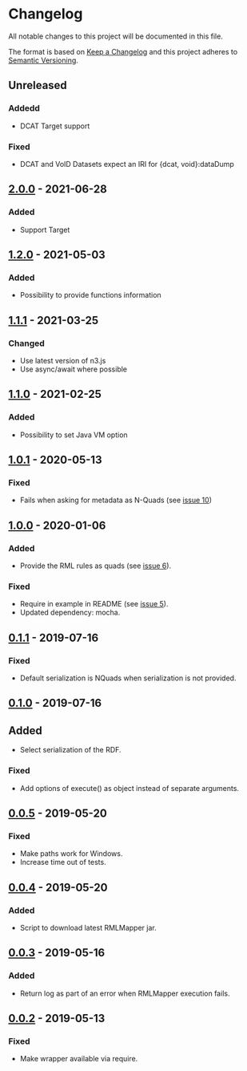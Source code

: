 # Changelog

All notable changes to this project will be documented in this file.

The format is based on [Keep a Changelog](http://keepachangelog.com/en/1.0.0/)
and this project adheres to [Semantic Versioning](http://semver.org/spec/v2.0.0.html).

## Unreleased

### Addedd
- DCAT Target support

### Fixed
- DCAT and VoID Datasets expect an IRI for {dcat, void}:dataDump

## [2.0.0] - 2021-06-28

### Added
- Support Target

## [1.2.0] - 2021-05-03

### Added
- Possibility to provide functions information

## [1.1.1] - 2021-03-25

### Changed
- Use latest version of n3.js
- Use async/await where possible

## [1.1.0] - 2021-02-25

### Added
- Possibility to set Java VM option

## [1.0.1] - 2020-05-13

### Fixed 
- Fails when asking for metadata as N-Quads  (see [issue 10](https://github.com/RMLio/rmlmapper-java-wrapper-js/issues/10))

## [1.0.0] - 2020-01-06

### Added
- Provide the RML rules as quads (see [issue 6](https://github.com/RMLio/rmlmapper-java-wrapper-js/issues/6)).

### Fixed
- Require in example in README (see [issue 5](https://github.com/RMLio/rmlmapper-java-wrapper-js/issues/5)).
- Updated dependency: mocha.

## [0.1.1] - 2019-07-16

### Fixed
- Default serialization is NQuads when serialization is not provided.

## [0.1.0] - 2019-07-16

## Added
- Select serialization of the RDF.

### Fixed
- Add options of execute() as object instead of separate arguments.

## [0.0.5] - 2019-05-20

### Fixed
- Make paths work for Windows.
- Increase time out of tests.

## [0.0.4] - 2019-05-20

### Added
- Script to download latest RMLMapper jar.

## [0.0.3] - 2019-05-16

### Added
- Return log as part of an error when RMLMapper execution fails.

## [0.0.2] - 2019-05-13

### Fixed
- Make wrapper available via require.

[2.0.0]: https://github.com/RMLio/rmlmapper-java-wrapper-js/compare/v1.2.0...v2.0.0
[1.2.0]: https://github.com/RMLio/rmlmapper-java-wrapper-js/compare/v1.1.1...v1.2.0
[1.1.1]: https://github.com/RMLio/rmlmapper-java-wrapper-js/compare/v1.1.0...v1.1.1
[1.1.0]: https://github.com/RMLio/rmlmapper-java-wrapper-js/compare/v1.0.1...v1.1.0
[1.0.1]: https://github.com/RMLio/rmlmapper-java-wrapper-js/compare/v1.0.0...v1.0.1
[1.0.0]: https://github.com/RMLio/rmlmapper-java-wrapper-js/compare/v0.1.1...v1.0.0
[0.1.1]: https://github.com/RMLio/rmlmapper-java-wrapper-js/compare/v0.1.0...v0.1.1
[0.1.0]: https://github.com/RMLio/rmlmapper-java-wrapper-js/compare/v0.0.5...v0.1.0
[0.0.5]: https://github.com/RMLio/rmlmapper-java-wrapper-js/compare/v0.0.4...v0.0.5
[0.0.4]: https://github.com/RMLio/rmlmapper-java-wrapper-js/compare/v0.0.3...v0.0.4
[0.0.3]: https://github.com/RMLio/rmlmapper-java-wrapper-js/compare/v0.0.2...v0.0.3
[0.0.2]: https://github.com/RMLio/rmlmapper-java-wrapper-js/compare/v0.0.1...v0.0.2
